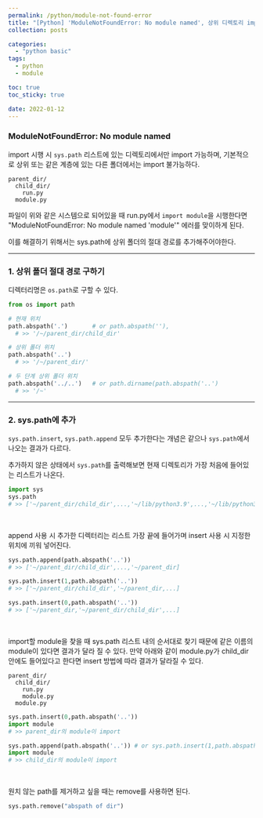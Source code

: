```yaml
---
permalink: /python/module-not-found-error
title: "[Python] 'ModuleNotFoundError: No module named', 상위 디렉토리 import, sys.path에서 insert와 append 차이"
collection: posts

categories: 
  - "python basic"
tags: 
  - python
  - module

toc: true
toc_sticky: true

date: 2022-01-12
---
```


### ModuleNotFoundError: No module named
import 시행 시 ```sys.path``` 리스트에 있는 디렉토리에서만 import 가능하며,
기본적으로 상위 또는 같은 계층에 있는 다른 폴더에서는 import 불가능하다.

```
parent_dir/
  child_dir/
    run.py
  module.py
```
파일이 위와 같은 시스템으로 되어있을 때 run.py에서 ```import module```을 시행한다면
"ModuleNotFoundError: No module named 'module'" 에러를 맞이하게 된다.

이를 해결하기 위해서는 sys.path에 상위 폴더의 절대 경로를 추가해주어야한다.

---
### 1. 상위 폴더 절대 경로 구하기
디렉터리명은 ```os.path```로 구할 수 있다.
```python
from os import path

# 현재 위치
path.abspath('.')		# or path.abspath(''), 
  # >> '/~/parent_dir/child_dir'

# 상위 폴더 위치
path.abspath('..')
  # >> '/~/parent_dir/'

# 두 단계 상위 폴더 위치
path.abspath('../..')	# or path.dirname(path.abspath('..')
  # >> '/~'

```
---
### 2. sys.path에 추가
```sys.path.insert```, ```sys.path.append``` 모두 추가한다는 개념은 같으나 ```sys.path```에서 나오는 결과가 다르다.

추가하지 않은 상태에서 ```sys.path```를 출력해보면 현재 디렉토리가 가장 처음에 들어있는 리스트가 나온다.
```python
import sys
sys.path
# >> ['~/parent_dir/child_dir',...,'~/lib/python3.9',...,'~/lib/python3.9/site-packages',...]
```
&nbsp;

append 사용 시 추가한 디렉터리는 리스트 가장 끝에 들어가며 insert 사용 시 지정한 위치에 끼워 넣어진다.

```python
sys.path.append(path.abspath('..'))
# >> ['~/parent_dir/child_dir',...,'~/parent_dir]

sys.path.insert(1,path.abspath('..'))
# >> ['~/parent_dir/child_dir','~/parent_dir,...]

sys.path.insert(0,path.abspath('..'))
# >> ['~/parent_dir,'~/parent_dir/child_dir',...]
```
&nbsp;

import할 module을 찾을 때 sys.path 리스트 내의 순서대로 찾기 때문에 같은 이름의 module이 있다면 결과가 달라 질 수 있다. 만약 아래와 같이 module.py가 child_dir 안에도 들어있다고 한다면 insert 방법에 따라 결과가 달라질 수 있다.

```
parent_dir/
  child_dir/
    run.py
    module.py	
  module.py	
```

```python
sys.path.insert(0,path.abspath('..'))
import module
# >> parent_dir의 module이 import
```

```python
sys.path.append(path.abspath('..')) # or sys.path.insert(1,path.abspath('..'))
import module
# >> child_dir의 module이 import
```
&nbsp; 

원치 않는 path를 제거하고 싶을 때는 remove를 사용하면 된다.
```python
sys.path.remove("abspath of dir")
```